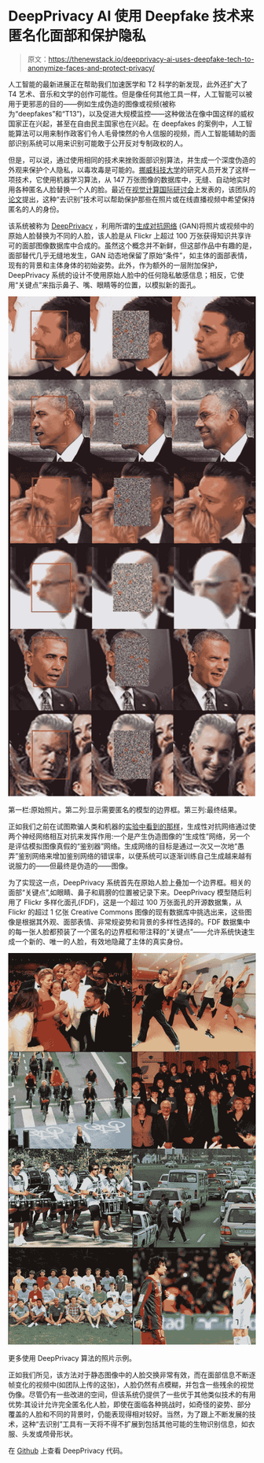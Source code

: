# DeepPrivacy AI 使用 Deepfake 技术来匿名化面部和保护隐私

> 原文：<https://thenewstack.io/deepprivacy-ai-uses-deepfake-tech-to-anonymize-faces-and-protect-privacy/>

人工智能的最新进展正在帮助我们加速医学和 T2 科学的新发现，此外还扩大了 T4 艺术、音乐和文学的创作可能性。但是像任何其他工具一样，人工智能可以被用于更邪恶的目的——例如生成伪造的图像或视频(被称为“deepfakes”和“T13”)，以及促进大规模监控——这种做法在像中国这样的威权国家正在兴起，甚至在自由民主国家也在兴起。在 deepfakes 的案例中，人工智能算法可以用来制作政客们令人毛骨悚然的令人信服的视频，而人工智能辅助的面部识别系统可以用来识别可能敢于公开反对专制政权的人。

但是，可以说，通过使用相同的技术来挫败面部识别算法，并生成一个深度伪造的外观来保护个人隐私，以毒攻毒是可能的。[挪威科技大学](https://www.ntnu.edu/)的研究人员开发了这样一项技术，它使用机器学习算法，从 147 万张图像的数据库中，无缝、自动地实时用各种匿名人脸替换一个人的脸。最近在[视觉计算国际研讨会](https://www.isvc.net/)上发表的，该团队的[论文](https://arxiv.org/abs/1909.04538)提出，这种“去识别”技术可以帮助保护那些在照片或在线直播视频中希望保持匿名的人的身份。

该系统被称为 [DeepPrivacy](https://github.com/hukkelas/DeepPrivacy) ，利用所谓的[生成对抗网络](https://en.wikipedia.org/wiki/Generative_adversarial_network) (GAN)将照片或视频中的原始人脸替换为不同的人脸，该人脸是从 Flickr 上超过 100 万张获得知识共享许可的面部图像数据库中合成的。虽然这个概念并不新鲜，但这部作品中有趣的是，面部替代几乎无缝地发生，GAN 动态地保留了原始“条件”，如主体的面部表情，现有的背景和主体身体的初始姿势。此外，作为额外的一层附加保护，DeepPrivacy 系统的设计不使用原始人脸中的任何隐私敏感信息；相反，它使用“关键点”来指示鼻子、嘴、眼睛等的位置，以模拟新的面孔。

![](img/66e367d69a9551e50a4be6cd4f7fa43e.png)

第一栏:原始照片。第二列:显示需要匿名的模型的边界框。第三列:最终结果。

正如我们之前在试图欺骗人类和机器的[实验中看到的那样](https://thenewstack.io/google-develops-adversarial-example-images-that-fool-both-humans-and-computers/)，生成性对抗网络通过使两个神经网络相互对抗来发挥作用:一个是产生伪造图像的“生成性”网络，另一个是评估模拟图像真假的“鉴别器”网络。生成网络的目标是通过一次又一次地“愚弄”鉴别网络来增加鉴别网络的错误率，以便系统可以逐渐训练自己生成越来越有说服力的——但最终是伪造的——图像。

为了实现这一点，DeepPrivacy 系统首先在原始人脸上叠加一个边界框。相关的面部“关键点”,如眼睛、鼻子和肩膀的位置被记录下来。DeepPrivacy 模型随后利用了 Flickr 多样化面孔(FDF)，这是一个超过 100 万张面孔的开源数据集，从 Flickr 的超过 1 亿张 Creative Commons 图像的现有数据库中挑选出来，这些图像是根据其外观、面部表情、非常规姿势和背景的多样性选择的。FDF 数据集中的每一张人脸都预装了一个匿名的边界框和带注释的“关键点”——允许系统快速生成一个新的、唯一的人脸，有效地隐藏了主体的真实身份。

![](img/746c3ec6fba2e2702f4fcd2824b29c1e.png)

更多使用 DeepPrivacy 算法的照片示例。

正如我们所见，该方法对于静态图像中的人脸交换非常有效，而在面部信息不断逐帧变化的视频中(如团队上传的这张)，人脸仍然有点模糊，并包含一些残余的视觉伪像。尽管仍有一些改进的空间，但该系统仍提供了一些优于其他类似技术的有用优势:其设计允许完全匿名化人脸，即使在面临各种挑战时，如奇怪的姿势、部分覆盖的人脸和不同的背景时，仍能表现得相对较好。当然，为了跟上不断发展的技术，这种“去识别”工具有一天将不得不扩展到包括其他可能的生物识别信息，如衣服、头发或颅骨形状。

在 [Github](https://github.com/hukkelas/DeepPrivacy) 上查看 DeepPrivacy 代码。

<svg xmlns:xlink="http://www.w3.org/1999/xlink" viewBox="0 0 68 31" version="1.1"><title>Group</title> <desc>Created with Sketch.</desc></svg>